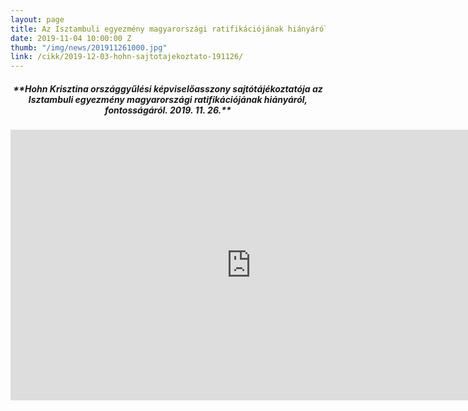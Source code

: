 ```yaml
---
layout: page
title: Az Isztambuli egyezmény magyarországi ratifikációjának hiányáról, fontosságáról
date: 2019-11-04 10:00:00 Z
thumb: "/img/news/201911261000.jpg"
link: /cikk/2019-12-03-hohn-sajtotajekoztato-191126/
---
```

<h5 style="text-align: center;">**Hohn Krisztina országgyűlési képviselőasszony sajtótájékoztatója az Isztambuli egyezmény magyarországi ratifikációjának hiányáról, fontosságáról. 2019. 11. 26.**</h5>
<iframe width="770" height="433" src="https://www.youtube.com/embed/uqO86Pwd94E" frameborder="0" allowfullscreen></iframe>